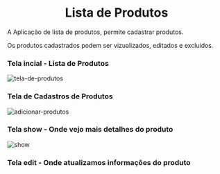 <h1 align="center">Lista de Produtos</h1>

A Aplicação de lista de produtos, permite cadastrar produtos. 

Os produtos cadastrados podem ser vizualizados, editados e excluidos.

### Tela incial - Lista de Produtos

![tela-de-produtos](https://user-images.githubusercontent.com/50220412/155768608-7fe4762b-ad11-4344-b82d-4d3d751f8507.png)

### Tela de Cadastros de Produtos

![adicionar-produtos](https://user-images.githubusercontent.com/50220412/155769293-c97edc2d-812e-4529-895f-4a94ea9e6848.png)


### Tela show - Onde vejo mais detalhes do produto

![show](https://user-images.githubusercontent.com/50220412/155769467-163b3c7d-41aa-4bd1-84c3-b3807a6dbf0a.png)

### Tela edit - Onde atualizamos informações do produto

